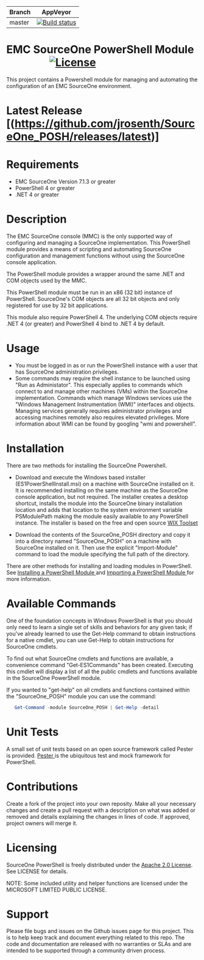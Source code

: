 
| Branch | AppVeyor |
| ------ | -------- |
| master | [![Build status](https://ci.appveyor.com/api/projects/status/kx3pjj7o02myqx9a?svg=true)](https://ci.appveyor.com/project/jrosenth/sourceone-posh)

EMC SourceOne PowerShell Module                  [![License](https://img.shields.io/badge/License-Apache%202.0-blue.svg)](https://opensource.org/licenses/Apache-2.0)
=========================================
This project contains a Powershell module for managing and automating the configuration of an EMC SourceOne environment.

Latest Release     [(https://github.com/jrosenth/SourceOne_POSH/releases/latest)]
========================================

Requirements
========================================
  * EMC SourceOne Version 7.1.3 or greater
  * PowerShell 4 or greater
  * .NET 4 or greater

Description
=========================================
The EMC SourceOne console (MMC) is the only supported way of configuring and managing a SourceOne implementation.
This PowerShell module provides a means of scripting and automating SourceOne configuration and management functions without using the
SourceOne console application.

The PowerShell module provides a wrapper around the same .NET and COM objects used by the MMC.

This PowerShell module must be run in an x86 (32 bit) instance of PowerShell.  SourceOne's COM objects are all 32 bit objects and only 
registered for use by 32 bit applications.

This module also require PowerShell 4.  The underlying COM objects require .NET 4 (or greater) and PowerShell 4 bind to .NET 4 by default.

Usage
=========================================
 * You must be logged in as or run the PowerShell instance with a user that has SourceOne administration privileges.
 * Some commands may require the shell instance to be launched using "Run as Administator".  This especially applies to commands which
   connect to and manage other machines (VMs) within the SourceOne implementation. Commands which manage Windows services use the 
   "Windows Management Instrumentation (WMI)" interfaces and objects.  Managing services generally requires administrator privileges 
   and accessing machines remotely also requires elevated privileges.  More information about WMI can be found by
   googling "wmi and powershell".  

Installation
=========================================
There are two methods for installing the SourceOne Powershell.

 * Download and execute the Windows based installer (ES1PowerShellInstall.msi) on a machine with SourceOne installed on it.  It is recommended installing on the same machine as the SourceOne console application, but not required.
   The installer creates a desktop shortcut, installs the module into the SourceOne binary installation location and adds that location to the system environment variable PSModulePath making the module easily available to any PowerShell instance.
   The installer is based on the free and open source <a href="http://wixtoolset.org/"> WIX Toolset </a>

 * Download the contents of the SourceOne_POSH directory and copy it into a directory named "SourceOne_POSH" on a machine with SourceOne installed on it.  Then use the explicit "Import-Module" command to load the module specifying the full path of the directory.

  There are other methods for installing and loading modules in PowerShell.  See <a href="https://msdn.microsoft.com/en-us/library/dd878350(v=vs.85).aspx"> Installing a PowerShell Module </a> and <a href="https://msdn.microsoft.com/en-us/library/dd878284(v=vs.85).aspx"> Importing a PowerShell Module </a> for more information.


Available Commands
========================================
One of the foundation concepts in Windows PowerShell is that you should only need to learn a single set of skills and behaviors for any given task; if you've already learned to use the Get-Help command to obtain instructions for a native cmdlet, you can use Get-Help to obtain instructions for SourceOne cmdlets.

To find out what SourceOne cmdlets and functions are available, a convenience command "Get-ES1Commands" has been created.  Executing this cmdlet will display a list of all the public cmdlets and functions available in the SourceOne PowerShell module.

If you wanted to "get-help" on all cmdlets and functions contained within the "SourceOne_POSH" module you can use the command:
```powershell
   Get-Command -module SourceOne_POSH | Get-Help -detail
```

Unit Tests
=========================================
A small set of unit tests based on an open source framework called Pester is provided.  <a href="https://github.com/pester/Pester">Pester </a>is the ubiquitous test and mock framework for PowerShell.

Contributions
=========================================
Create a fork of the project into your own reposity. Make all your necessary changes and create a pull request with a description on what was added or removed and details explaining the changes in lines of code. If approved, project owners will merge it.


Licensing
========================================
SourceOne PowerShell is freely distributed under the <a href="http://www.apache.org/licenses/LICENSE-2.0">Apache 2.0 License</a>. See LICENSE for details.

NOTE: Some included utility and helper functions are licensed under the MICROSOFT LIMITED PUBLIC LICENSE.

Support
========================================
Please file bugs and issues on the Github issues page for this project. This is to help keep track and document everything related to this repo.  The code and documentation are released with no warranties or SLAs and are intended to be supported through a community driven process.
